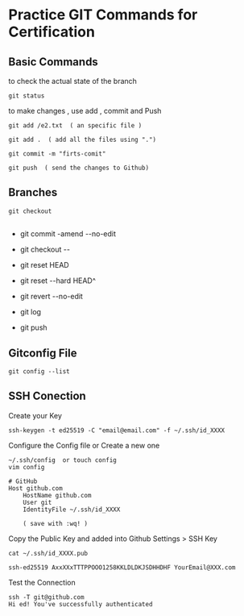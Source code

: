# Practice GIT Commands for Certification 

## Basic Commands 
 
 to check the actual state of the branch
 ```
 git status
``` 

to make changes , use add , commit and Push 

 ```
 git add /e2.txt  ( an specific file ) 

 git add .  ( add all the files using ".")
``` 
 ```
 git commit -m "firts-comit"
``` 
 ```
 git push  ( send the changes to Github)
``` 
## Branches

 ```
 git checkout
 ``` 


##


- git commit -amend --no-edit
- git checkout --
- git reset HEAD 

- git reset --hard HEAD^
- git revert --no-edit
- git log 
- git push 

## Gitconfig File

```
git config --list 
```

## SSH Conection 

Create your Key 

```
ssh-keygen -t ed25519 -C "email@email.com" -f ~/.ssh/id_XXXX
```

Configure the Config file or Create a new one 

```
~/.ssh/config  or touch config
vim config 
```

```
# GitHub
Host github.com
    HostName github.com
    User git
    IdentityFile ~/.ssh/id_XXXX

    ( save with :wq! )
```
Copy the Public Key and added into Github Settings > SSH Key 

```
cat ~/.ssh/id_XXXX.pub

ssh-ed25519 AxxXXxTTTPPOOO1258KKLDLDKJSDHHDHF YourEmail@XXX.com

```
Test the Connection 

```
ssh -T git@github.com
Hi ed! You've successfully authenticated
```